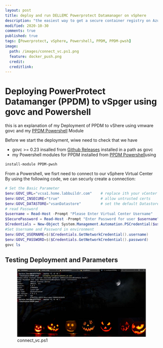 ```yaml
---
layout: post
title: deploy and run DELLEMC Powerprotect Datamanager on vSphere
description: "the easiest way to get a secure container registry on Azurestack"
modified: 2020-10-30
comments: true
published: true
tags: [Powerprotect, vSphere, Powershell, PPDM, PPDM-pwsh]
image:
  path: /images/connect_vc.ps1.png
  feature: docker_push.png
  credit: 
  creditlink: 
---
```


# Deploying PowerProtect Datamanger (PPDM) to vSpger using govc and Powershell 

this is an explanation of my Deployment of PPDM to vShere using vmware govc and my [PPDM Powershell](https://www.powershellgallery.com/packages/PPDM-pwsh/)  Module

Before we start the deployment, wiwe need to check that we have
 - govc >= 0.23 insalled from [Github Releases](https://github.com/vmware/govmomi/releases/download/v0.23.0/govc_windows_amd64.exe.zip) installed in a path as govc
 - my Powershell modules for PPDM installed from [PPDM Powershell](https://www.powershellgallery.com/packages/PPDM-pwsh)using  
 ```Powershell
 install-module PPDM-pwsh
```

From a Powershell, we fisrt need to connect to our vSphere Virtual Center By using the following code,
we can securly create a connection:

```Powershell
# Set the Basic Parameter
$env:GOVC_URL="vcsa1.home.labbuildr.com"    # replace ith your vCenter
$env:GOVC_INSECURE="true"                   # allow untrusted certs
$env:GOVC_DATASTORE="vsanDatastore"         # set the default Datastore 
# read Password
$username = Read-Host -Prompt "Please Enter Virtual Center Username"
$SecurePassword = Read-Host -Prompt "Enter Password for user $username" -AsSecureString
$Credentials = New-Object System.Management.Automation.PSCredential($username, $Securepassword)
#Set Username and Password in environment
$env:GOVC_USERNAME=$($Credentials.GetNetworkCredential().username)
$env:GOVC_PASSWORD=$($Credentials.GetNetworkCredential().password)
govc ls
```
<script src="https://gist.github.com/bottkars/920fb2c16104bf0494ba9739bd383e69.js"></script>

## Testing Deployment and Parameters

<figure class="full">
	<img src="/images/connect_vc.ps1.png" alt="">
	<figcaption>connect_vc.ps1</figcaption>
</figure>


